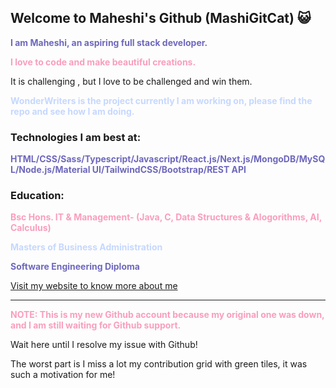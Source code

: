 ## Welcome to Maheshi's Github (MashiGitCat) 😺

<p style="color: #6E68BD;"><strong>I am Maheshi, an aspiring full stack developer.</strong></p>
<p style="color: #FA9EBC;"><strong>I love to code and make beautiful creations.</strong></p>

<p>It is  challenging , but I love to be challenged and win them.</p>
<p style="color: #C6D8FF;"><strong>WonderWriters is the project currently I am working on, please find the repo and see how I am doing. </strong></p>

### Technologies I am best at:
<p style="color: #6E68BD;"><strong>HTML/CSS/Sass/Typescript/Javascript/React.js/Next.js/MongoDB/MySQL/Node.js/Material UI/TailwindCSS/Bootstrap/REST API</strong></p>

### Education:
<p style="color: #FA9EBC;"><strong>Bsc Hons. IT & Management- (Java, C, Data Structures & Alogorithms, AI, Calculus)</strong></p>
<p style="color: #C6D8FF;"><strong>Masters of Business Administration</strong></p>
<p style="color: #6E68BD;"><strong>Software Engineering Diploma</strong></p>

[Visit my website to know more about me](https://find-maheshi.netlify.app/)

---
<p style="color: #FA9EBC;"><strong>NOTE: This is my new Github account because my original one was down, and I am still waiting for Github support.</strong></p>
<p>Wait here until I resolve my issue with Github!</p>
<p>The worst part is I miss a lot my contribution grid with green tiles, it was such a motivation for me!</p>

